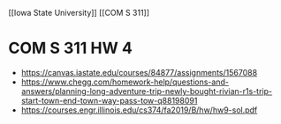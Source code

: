 [[Iowa State University]] [[COM S 311]] 

# COM S 311 HW 4


- https://canvas.iastate.edu/courses/84877/assignments/1567088
- https://www.chegg.com/homework-help/questions-and-answers/planning-long-adventure-trip-newly-bought-rivian-r1s-trip-start-town-end-town-way-pass-tow-q88198091
- https://courses.engr.illinois.edu/cs374/fa2019/B/hw/hw9-sol.pdf